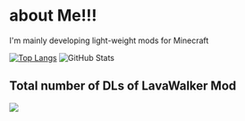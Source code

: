 # about Me!!!
I'm mainly developing light-weight mods for Minecraft

[![Top Langs](https://github-readme-stats.vercel.app/api/top-langs/?username=Mikndesu&layout=compact)](https://github.com/anuraghazra/github-readme-stats)
![GitHub Stats](https://github-readme-stats.vercel.app/api?username=Mikndesu)
## Total number of DLs of LavaWalker Mod
![](http://cf.way2muchnoise.eu/580033.svg)
